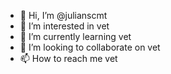 - 👋 Hi, I’m @julianscmt
- 👀 I’m interested in vet
- 🌱 I’m currently learning vet
- 💞️ I’m looking to collaborate on vet
- 📫 How to reach me vet

<!---
julianscmt/julianscmt is a ✨ special ✨ repository because its `README.md` (this file) appears on your GitHub profile.
You can click the Preview link to take a look at your changes.
--->
